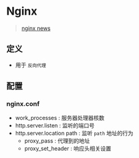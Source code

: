 # Nginx



> [nginx news](https://nginx.org/)



## 定义

- 用于 `反向代理`



## 配置

### nginx.conf

- work_processes : 服务器处理器核数
- http.server.listen : 监听的端口号
- http.server.location path : 监听 `path` 地址的行为
  - proxy_pass : 代理到的地址
  - proxy_set_header : 响应头相关设置























